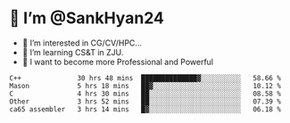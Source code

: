 # 👋 I’m @SankHyan24

- 👀 I’m interested in CG/CV/HPC...
- 🌱 I’m learning CS&T in ZJU.
- 💞️ I want to become more Professional and Powerful


<!---
SankHyan24/SankHyan24 is a ✨ special ✨ repository because its `README.md` (this file) appears on your GitHub profile.
You can click the Preview link to take a look at your changes.
--->
<!--START_SECTION:waka-->

```text
C++              30 hrs 48 mins  ██████████████▓░░░░░░░░░░   58.66 %
Mason            5 hrs 18 mins   ██▓░░░░░░░░░░░░░░░░░░░░░░   10.12 %
C                4 hrs 30 mins   ██░░░░░░░░░░░░░░░░░░░░░░░   08.58 %
Other            3 hrs 52 mins   ██░░░░░░░░░░░░░░░░░░░░░░░   07.39 %
ca65 assembler   3 hrs 14 mins   █▓░░░░░░░░░░░░░░░░░░░░░░░   06.18 %
```

<!--END_SECTION:waka-->
